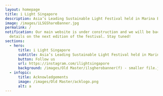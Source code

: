 ```yaml
---
layout: homepage
title: i Light Singapore
description: Asia’s Leading Sustainable Light Festival held in Marina Bay
image: /images/iLSGShareBanner.jpg
permalink: /
notification: Our main website is under construction and we will be back with
  details on the next edition of the festival. Stay tuned!
sections:
  - hero:
      title: i Light Singapore
      subtitle: Asia’s Leading Sustainable Light Festival held in Marina Bay
      button: Follow us
      url: https://instagram.com/ilightsingapore
      background: /images/Old Master/ilsgherobanner(f) - smaller file.jpg
  - infopic:
      title: Acknowledgements
      image: /images/Old Master/acklogo.png
      alt: a
---
```

